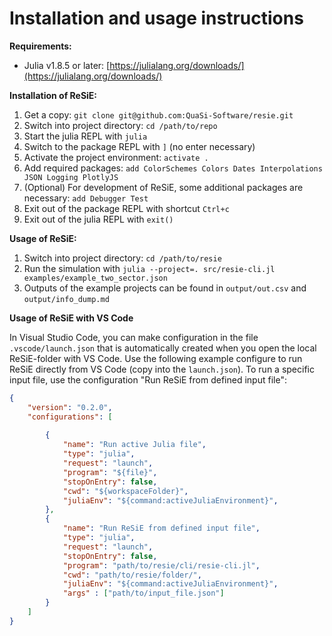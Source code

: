 # Installation and usage instructions
**Requirements:**

* Julia v1.8.5 or later: [https://julialang.org/downloads/](https://julialang.org/downloads/)

**Installation of ReSiE:**

1. Get a copy: `git clone git@github.com:QuaSi-Software/resie.git`
1. Switch into project directory: `cd /path/to/repo`
1. Start the julia REPL with `julia`
1. Switch to the package REPL with `]` (no enter necessary)
1. Activate the project environment: `activate .`
1. Add required packages: `add ColorSchemes Colors Dates Interpolations JSON Logging PlotlyJS`
1. (Optional) For development of ReSiE, some additional packages are necessary: `add Debugger Test`
1. Exit out of the package REPL with shortcut `Ctrl+c`
1. Exit out of the julia REPL with `exit()`

**Usage of ReSiE:**

1. Switch into project directory: `cd /path/to/resie`
1. Run the simulation with `julia --project=. src/resie-cli.jl examples/example_two_sector.json`
1. Outputs of the example projects can be found in `output/out.csv` and `output/info_dump.md`

**Usage of ReSiE with VS Code**

In Visual Studio Code, you can make configuration in the file `.vscode/launch.json` that is automatically created when you open the local ReSiE-folder with VS Code. Use the following example configure to run ReSiE directly from VS Code (copy into the `launch.json`). To run a specific input file, use the configuration "Run ReSiE from defined input file":

```JSON
{
    "version": "0.2.0",
    "configurations": [
    
        {
            "name": "Run active Julia file",
            "type": "julia",
            "request": "launch",
            "program": "${file}",
            "stopOnEntry": false,
            "cwd": "${workspaceFolder}",
            "juliaEnv": "${command:activeJuliaEnvironment}",
        },
        {
            "name": "Run ReSiE from defined input file",
            "type": "julia",
            "request": "launch",
            "stopOnEntry": false,
            "program": "path/to/resie/cli/resie-cli.jl",
            "cwd": "path/to/resie/folder/",
            "juliaEnv": "${command:activeJuliaEnvironment}",
            "args" : ["path/to/input_file.json"]
        }
    ]
}
```